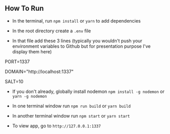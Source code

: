 ## How To Run

* In the terminal, run `npm install` or `yarn` to add dependencies

* In the root directory create a `.env` file

* In that file add these 3 lines (typically you wouldn't push your environment variables to Github but for presentation purpose I've display them here)

PORT=1337

DOMAIN="http://localhost:1337"

SALT=10

* If you don't already, globally install nodemon `npm install -g nodemon` or `yarn -g nodemon`

* In one terminal window run `npm run build` or `yarn build`

* In another terminal window run `npm start` or `yarn start`

* To view app, go to `http://127.0.0.1:1337`